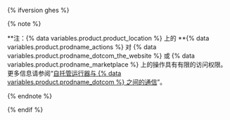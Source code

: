 {% ifversion ghes %}

{% note %}

**注：{% data variables.product.product_location %} 上的 **{% data variables.product.prodname_actions %} 对 {% data variables.product.prodname_dotcom_the_website %} 或 {% data variables.product.prodname_marketplace %} 上的操作具有有限的访问权限。 更多信息请参阅“[自托管运行器与 {% data variables.product.prodname_dotcom %} 之间的通信](#communication-between-self-hosted-runners-and-github)”。

{% endnote %}

{% endif %}
